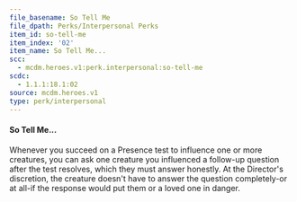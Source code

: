 ```yaml
---
file_basename: So Tell Me
file_dpath: Perks/Interpersonal Perks
item_id: so-tell-me
item_index: '02'
item_name: So Tell Me...
scc:
  - mcdm.heroes.v1:perk.interpersonal:so-tell-me
scdc:
  - 1.1.1:18.1:02
source: mcdm.heroes.v1
type: perk/interpersonal
---
```


#### So Tell Me...

Whenever you succeed on a Presence test to influence one or more creatures, you can ask one creature you influenced a follow-up question after the test resolves, which they must answer honestly. At the Director's discretion, the creature doesn't have to answer the question completely-or at all-if the response would put them or a loved one in danger.

